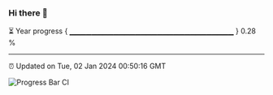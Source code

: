 ### Hi there 👋

⏳ Year progress { ▁▁▁▁▁▁▁▁▁▁▁▁▁▁▁▁▁▁▁▁▁▁▁▁▁▁▁▁▁▁ } 0.28 %

---

⏰ Updated on Tue, 02 Jan 2024 00:50:16 GMT

![Progress Bar CI](https://github.com/liununu/liununu/workflows/Progress%20Bar%20CI/badge.svg)
